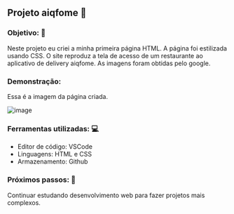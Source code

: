 ## Projeto aiqfome :curry:

### Objetivo: :triangular_flag_on_post:
Neste projeto eu criei a minha primeira página HTML. A página foi estilizada usando CSS. 
O site reproduz a tela de acesso de um restaurante ao aplicativo de delivery aiqfome.
As imagens foram obtidas pelo google.

### Demonstração: 
Essa é a imagem da página criada.

![image](https://github.com/anabmaia76/Copia-do-aiqfome/assets/167694733/5cf37265-730e-4272-9a6a-e0480254aff8)


### Ferramentas utilizadas: :computer:
- Editor de código: VSCode
- Linguagens: HTML e CSS
- Armazenamento: Github


### Próximos passos: :mans_shoe:
Continuar estudando desenvolvimento web para fazer projetos mais complexos.

